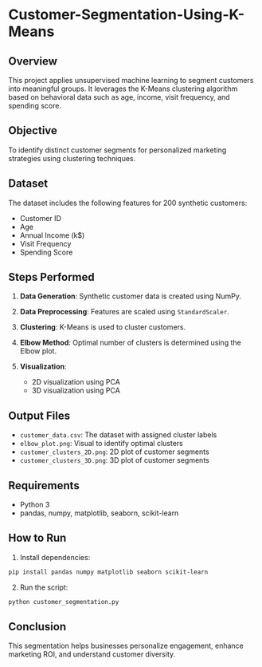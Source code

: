 # Customer-Segmentation-Using-K-Means

## Overview

This project applies unsupervised machine learning to segment customers into meaningful groups. It leverages the K-Means clustering algorithm based on behavioral data such as age, income, visit frequency, and spending score.

## Objective

To identify distinct customer segments for personalized marketing strategies using clustering techniques.

## Dataset

The dataset includes the following features for 200 synthetic customers:

* Customer ID
* Age
* Annual Income (k\$)
* Visit Frequency
* Spending Score

## Steps Performed

1. **Data Generation**: Synthetic customer data is created using NumPy.
2. **Data Preprocessing**: Features are scaled using `StandardScaler`.
3. **Clustering**: K-Means is used to cluster customers.
4. **Elbow Method**: Optimal number of clusters is determined using the Elbow plot.
5. **Visualization**:

   * 2D visualization using PCA
   * 3D visualization using PCA

## Output Files

* `customer_data.csv`: The dataset with assigned cluster labels
* `elbow_plot.png`: Visual to identify optimal clusters
* `customer_clusters_2D.png`: 2D plot of customer segments
* `customer_clusters_3D.png`: 3D plot of customer segments

## Requirements

* Python 3
* pandas, numpy, matplotlib, seaborn, scikit-learn

## How to Run

1. Install dependencies:

```bash
pip install pandas numpy matplotlib seaborn scikit-learn
```

2. Run the script:

```bash
python customer_segmentation.py
```

## Conclusion

This segmentation helps businesses personalize engagement, enhance marketing ROI, and understand customer diversity.
